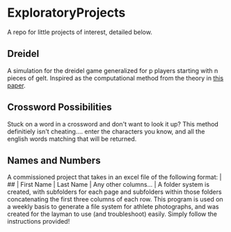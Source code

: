# ExploratoryProjects
A repo for little projects of interest, detailed below.

## Dreidel
A simulation for the dreidel game generalized for p players starting with n pieces of gelt.
Inspired as the computational method from the theory in [this paper](https://ac.els-cdn.com/S0196885805000886/1-s2.0-S0196885805000886-main.pdf?_tid=0ef4818e-e04b-11e7-959c-00000aab0f02&acdnat=1513200044_14cb7fd1b8109e6fdc935ce8ac3602e7).

## Crossword Possibilities
Stuck on a word in a crossword and don't want to look it up? This method definitiely isn't cheating.... enter the characters you know, and all the english words matching that will be returned.

## Names and Numbers
A commissioned project that takes in an excel file of the following format:
| ## | First Name | Last Name | Any other columns... | 
A folder system is created, with subfolders for each page and subfolders within those folders concatenating the first three columns of each row.
This program is used on a weekly basis to generate a file system for athlete photographs, and was created for the layman to use (and troubleshoot) easily. Simply follow the instructions provided!
